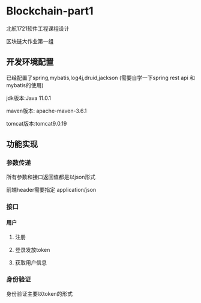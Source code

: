 # Blockchain-part1

北航1721软件工程课程设计

区块链大作业第一组

## 开发环境配置

已经配置了spring,mybatis,log4j,druid,jackson (需要自学一下spring rest api 和 mybatis的使用)

jdk版本:Java 11.0.1

maven版本: apache-maven-3.6.1

tomcat版本:tomcat9.0.19

## 功能实现

### 参数传递 

所有参数和接口返回值都是以json形式

前端header需要指定 application/json

### 接口

#### 用户

1. 注册

2. 登录发放token

3. 获取用户信息

### 身份验证

身份验证主要以token的形式